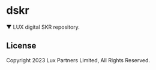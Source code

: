 # dskr
▼ LUX digital SKR repository.

## License
Copyright 2023 Lux Partners Limited, All Rights Reserved.
